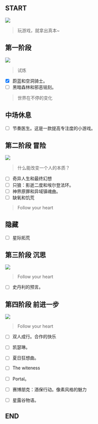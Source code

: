 ## START

![](https://www.celestegame.com/images/screenshots/p00.png)
>玩游戏，就拿出真本~


## 第一阶段 
![](https://sekiro.cubejoy.com/file/17.jpg)
>试炼

- [x] 蔚蓝和空洞骑士。
- [ ] 黑暗森林和邪恶铭刻。

>世界在不停的变化

## 中场休息
- [ ] 节奏医生。这是一款提高专注度的小游戏。

## 第二阶段 冒险
![](https://cdn.akamai.steamstatic.com/steam/apps/466300/ss_4e0dd0b8b61cb087bbcbfae916509d42b7ccaf09.600x338.jpg?t=1602875563)


>什么能改变一个人的本质？

- [ ] 奇异人生和最终幻想
- [ ] 只狼：影逝二度和埃尔登法环。
- [ ] 神界原罪和异域镇魂曲。
- [ ] 缺氧和饥荒

>Follow your heart

## 隐藏
- [ ] 星际拓荒

## 第三阶段 沉思
![](https://www.ign.com.cn/sm/t/ign_cn/screenshot/default/tou-tu_ue3j.600.jpg)
>Follow your heart
- [ ] 史丹利的预言。


## 第四阶段 前进一步
![](https://pbs.twimg.com/media/FbWayctUcAAjiod?format=png&name=360x360)
>Follow your heart
- [ ] 双人成行。合作的快乐
- [ ] 凯瑟琳。
- [ ] 夏日狂想曲。
- [ ] The witeness
- [ ] Portal。
- [ ] 赛博朋克：酒保行动。像素风格的魅力
- [ ] 星露谷物语。


## END
